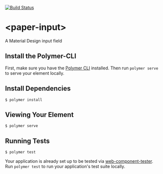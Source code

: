 [![Build Status](https://travis-ci.org/MaterialElements/paper-input.svg?branch=master)](https://travis-ci.org/MaterialElements/paper-input)

# \<paper-input\>

A Material Design input field

## Install the Polymer-CLI

First, make sure you have the [Polymer CLI](https://www.npmjs.com/package/polymer-cli) installed. Then run `polymer serve` to serve your element locally.

## Install Dependencies

```
$ polymer install
```

## Viewing Your Element

```
$ polymer serve
```

## Running Tests

```
$ polymer test
```

Your application is already set up to be tested via [web-component-tester](https://github.com/Polymer/web-component-tester). Run `polymer test` to run your application's test suite locally.
